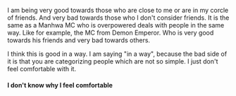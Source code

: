 I am being very good towards those who are close to me or are in my corcle of friends. And very bad towards those who I don't consider friends.
It is the same as a Manhwa MC who is overpowered deals with people in the same way.
Like for example, the MC from Demon Emperor.
Who is very good towards his friends and very bad towards others.

I think this is good in a way.
I am saying "in a way", because the bad side of it is that you are categorizing people which are not so simple.
I just don't feel comfortable with it.
#### I don't know why I feel comfortable
